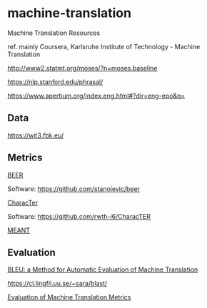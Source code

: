# machine-translation
Machine Translation Resources

ref. mainly Coursera, Karlsruhe Institute of Technology - Machine Translation

http://www2.statmt.org/moses/?n=moses.baseline

https://nlp.stanford.edu/phrasal/

https://www.apertium.org/index.eng.html#?dir=eng-epo&q=


## Data

https://wit3.fbk.eu/

## Metrics

[BEER](https://www.aclweb.org/anthology/D14-1025.pdf)

Software: https://github.com/stanojevic/beer

[CharacTer](https://publications.rwth-aachen.de/record/668734/files/Wang_W16-2342.pdf)

Software: https://github.com/rwth-i6/CharacTER

[MEANT](http://www.cs.ust.hk/~dekai/library/WU_Dekai/LoWu_Acl2011.pdf)

## Evaluation

[BLEU: a Method for Automatic Evaluation of Machine Translation](https://aclanthology.org/P02-1040.pdf)

https://cl.lingfil.uu.se/~sara/blast/

[Evaluation of Machine Translation Metrics](http://www.statmt.org/wmt16/pdf/W16-2302.pdf)
